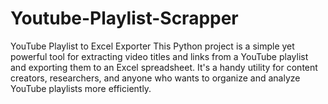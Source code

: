 # Youtube-Playlist-Scrapper
YouTube Playlist to Excel Exporter  This Python project is a simple yet powerful tool for extracting video titles and links from a YouTube playlist and exporting them to an Excel spreadsheet. It's a handy utility for content creators, researchers, and anyone who wants to organize and analyze YouTube playlists more efficiently.
